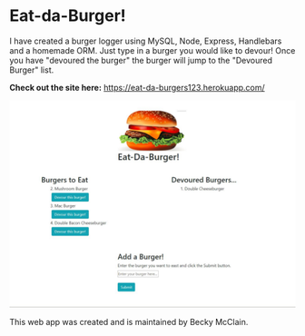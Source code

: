 # Eat-da-Burger!

I have created a burger logger using MySQL, Node, Express, Handlebars and a homemade ORM. Just type in a burger you would like to devour!  Once you have "devoured the burger" the burger will jump to the "Devoured Burger" list.

**Check out the site here:** https://eat-da-burgers123.herokuapp.com/

![Eat-da-Burger Home Page](/public/assets/img/burger.JPG)

This web app was created and is maintained by Becky McClain.